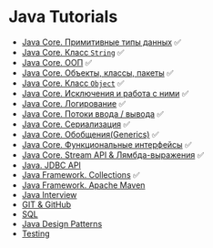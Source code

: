 # Java Tutorials

+ [Java Core. Примитивные типы данных](primitives.md) :white_check_mark:
+ [Java Core. Класс `String`](strings.md) :white_check_mark:
+ [Java Core. ООП](oop.md) :white_check_mark:
+ [Java Core. Объекты, классы, пакеты](classes.md) :white_check_mark:
+ [Java Core. Класс `Object`](objects.md) :white_check_mark:
+ [Java Core. Исключения и работа с ними](exceptions.md) :white_check_mark:
+ [Java Core. Логирование](loggers.md) :white_check_mark:
+ [Java Core. Потоки ввода / вывода](streams.md) :white_check_mark:
+ [Java Core. Сериализация](serialization.md) :white_check_mark:
+ [Java Core. Обобщения(Generics)](generics.md) :white_check_mark:
+ [Java Core. Функциональные интерфейсы](functionalInterface.md) :white_check_mark:
+ [Java Core. Stream API & Лямбда-выражения](streamApi.md) :white_check_mark:
+ [Java. JDBC API](jdbc.md) 
+ [Java Framework. Collections](collections.md) :white_check_mark:
+ [Java Framework. Apache Maven](maven.md)
+ [Java Interview](interview.md)
+ [GIT & GitHub](git.md)
+ [SQL](sql.md)
+ [Java Design Patterns](patterns.md)
+ [Testing](testing.md)
